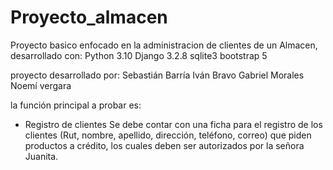 # Proyecto_almacen
 Proyecto basico enfocado en la administracion de clientes de un Almacen, desarrollado con:
    Python 3.10
    Django 3.2.8 
    sqlite3
    bootstrap 5

proyecto desarrollado por:
Sebastián Barría
Iván Bravo
Gabriel Morales
Noemí vergara


la función principal a probar es:
- Registro de clientes
Se debe contar con una ficha para el registro de los clientes (Rut, nombre, apellido, dirección, teléfono, correo) que piden productos a crédito, los cuales deben ser autorizados por la señora Juanita. 
